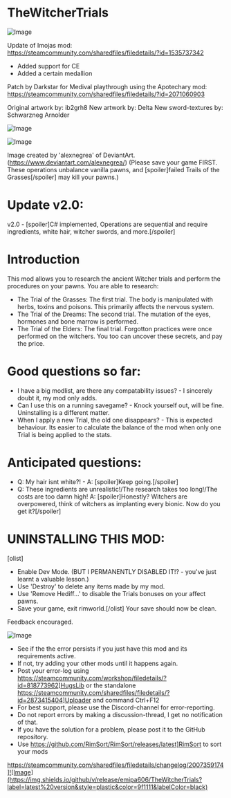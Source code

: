 # TheWitcherTrials

![Image](https://i.imgur.com/buuPQel.png)

Update of Imojas mod:
https://steamcommunity.com/sharedfiles/filedetails/?id=1535737342

- Added support for CE
- Added a certain medallion

Patch by Darkstar for Medival playthrough using the Apotechary mod:
https://steamcommunity.com/sharedfiles/filedetails/?id=2071060903

Original artwork by: ib2grh8
New artwork by: Delta
New sword-textures by: Schwarzneg Arnolder

![Image](https://i.imgur.com/pufA0kM.png)

	
![Image](https://i.imgur.com/Z4GOv8H.png)

Image created by 'alexnegrea' of DeviantArt. (https://www.deviantart.com/alexnegrea/)
(Please save your game FIRST. These operations unbalance vanilla pawns, and [spoiler]failed Trails of the Grasses[/spoiler] may kill your pawns.)

# Update v2.0:

v2.0 - [spoiler]C# implemented, Operations are sequential and require ingredients, white hair, witcher swords, and more.[/spoiler]


# Introduction
	
This mod allows you to research the ancient Witcher trials and perform the procedures on your pawns. You are able to research:

-  The Trial of the Grasses: The first trial. The body is manipulated with herbs, toxins and poisons. This primarily affects the nervous system.
-  The Trial of the Dreams: The second trial. The mutation of the eyes, hormones and bone marrow is performed.
-  The Trial of the Elders: The final trial. Forgotton practices were once performed on the witchers. You too can uncover these secrets, and pay the price.



# Good questions so far:


- I have a big modlist, are there any compatability issues? - I sincerely doubt it, my mod only adds.
- Can I use this on a running savegame? - Knock yourself out, will be fine. Uninstalling is a different matter. 
- When I apply a new Trial, the old one disappears? - This is expected behaviour. Its easier to calculate the balance of the mod when only one Trial is being applied to the stats.



# Anticipated questions:


- Q: My hair isnt white?! - 
	A: [spoiler]Keep going.[/spoiler]
- Q: These ingredients are unrealistic!/The research takes too long!/The costs are too damn high!
	A: [spoiler]Honestly? Witchers are overpowered, think of witchers as implanting every bionic. Now do you get it?[/spoiler]



# UNINSTALLING THIS MOD:
[olist]
-  Enable Dev Mode. (BUT I PERMANENTLY DISABLED IT!? - you've just learnt a valuable lesson.)
-  Use 'Destroy' to delete any items made by my mod.
-  Use 'Remove Hediff...' to disable the Trials bonuses on your affect pawns.
-  Save your game, exit rimworld.[/olist]
Your save should now be clean.


Feedback encouraged.

![Image](https://i.imgur.com/PwoNOj4.png)



-  See if the the error persists if you just have this mod and its requirements active.
-  If not, try adding your other mods until it happens again.
-  Post your error-log using https://steamcommunity.com/workshop/filedetails/?id=818773962]HugsLib or the standalone https://steamcommunity.com/sharedfiles/filedetails/?id=2873415404]Uploader and command Ctrl+F12
-  For best support, please use the Discord-channel for error-reporting.
-  Do not report errors by making a discussion-thread, I get no notification of that.
-  If you have the solution for a problem, please post it to the GitHub repository.
-  Use https://github.com/RimSort/RimSort/releases/latest]RimSort to sort your mods



https://steamcommunity.com/sharedfiles/filedetails/changelog/2007359174]![Image](https://img.shields.io/github/v/release/emipa606/TheWitcherTrials?label=latest%20version&style=plastic&color=9f1111&labelColor=black)

